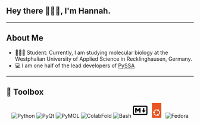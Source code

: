 <h2>Hey there 🙋🏻‍♀️, I'm Hannah.</h2>

---
## About Me
- 👩🏻‍💻 Student: Currently, I am studying molecular biology at the Westphalian University of Applied Science in Recklinghausen, Germany.
- 💻 I am one half of the lead developers of [PySSA](https://github.com/urban233/PySSA)
  
---
## 🧰 Toolbox
<p align="center">
  <img src="https://www.vectorlogo.zone/logos/python/python-icon.svg" alt="Python" width="40" height="40"/>
  <img src="https://camo.githubusercontent.com/fdc23e0a63b8ba1cbae448497ee5980d9b523e1303bc54d11c42c09f194b7895/68747470733a2f2f75706c6f61642e77696b696d656469612e6f72672f77696b6970656469612f636f6d6d6f6e732f652f65362f507974686f6e5f616e645f51742e737667" alt="PyQt" width="40" height="40"/>
  <img src="https://github.com/schrodinger/pymol-open-source/blob/master/data/pymol/icons/icon2.svg" alt="PyMOL" width="40" height="40"/>
  <img src="https://raw.githubusercontent.com/sokrypton/ColabFold/main/.github/ColabFold_Marv_Logo.png" alt="ColabFold" width="40" height="40"/>
  <img src="https://www.vectorlogo.zone/logos/gnu_bash/gnu_bash-icon.svg" alt="Bash" width="40" height="40"/>
  <img src="https://github.com/devicons/devicon/blob/master/icons/markdown/markdown-original.svg" alt="Markdown" width="40" height="40"/>
  <img src="https://github.com/devicons/devicon/blob/master/icons/ubuntu/ubuntu-plain.svg" alt="Ubuntu" width="40" height="40"/>
  <img src="https://upload.wikimedia.org/wikipedia/commons/3/3f/Fedora_logo.svg" alt="Fedora" width="40" height="40"/>
</p>
<br/>


